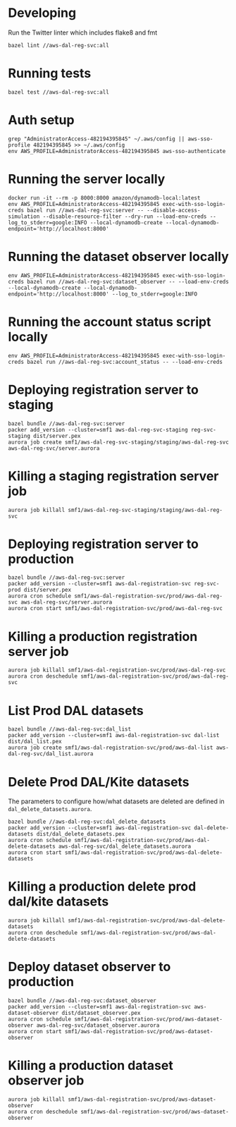 # Developing

Run the Twitter linter which includes flake8 and fmt
```
bazel lint //aws-dal-reg-svc:all
```

# Running tests
```
bazel test //aws-dal-reg-svc:all
```

# Auth setup
```
grep "AdministratorAccess-482194395845" ~/.aws/config || aws-sso-profile 482194395845 >> ~/.aws/config
env AWS_PROFILE=AdministratorAccess-482194395845 aws-sso-authenticate
```

# Running the server locally
```
docker run -it --rm -p 8000:8000 amazon/dynamodb-local:latest
env AWS_PROFILE=AdministratorAccess-482194395845 exec-with-sso-login-creds bazel run //aws-dal-reg-svc:server -- --disable-access-simulation --disable-resource-filter --dry-run --load-env-creds --log_to_stderr=google:INFO --local-dynamodb-create --local-dynamodb-endpoint='http://localhost:8000'
```

# Running the dataset observer locally
```
env AWS_PROFILE=AdministratorAccess-482194395845 exec-with-sso-login-creds bazel run //aws-dal-reg-svc:dataset_observer -- --load-env-creds --local-dynamodb-create --local-dynamodb-endpoint='http://localhost:8000' --log_to_stderr=google:INFO
```

# Running the account status script locally
```
env AWS_PROFILE=AdministratorAccess-482194395845 exec-with-sso-login-creds bazel run //aws-dal-reg-svc:account_status -- --load-env-creds
```

# Deploying registration server to staging
```
bazel bundle //aws-dal-reg-svc:server
packer add_version --cluster=smf1 aws-dal-reg-svc-staging reg-svc-staging dist/server.pex
aurora job create smf1/aws-dal-reg-svc-staging/staging/aws-dal-reg-svc aws-dal-reg-svc/server.aurora
```

# Killing a staging registration server job
```
aurora job killall smf1/aws-dal-reg-svc-staging/staging/aws-dal-reg-svc
```

# Deploying registration server to production
```
bazel bundle //aws-dal-reg-svc:server
packer add_version --cluster=smf1 aws-dal-registration-svc reg-svc-prod dist/server.pex
aurora cron schedule smf1/aws-dal-registration-svc/prod/aws-dal-reg-svc aws-dal-reg-svc/server.aurora
aurora cron start smf1/aws-dal-registration-svc/prod/aws-dal-reg-svc
```

# Killing a production registration server job
```
aurora job killall smf1/aws-dal-registration-svc/prod/aws-dal-reg-svc
aurora cron deschedule smf1/aws-dal-registration-svc/prod/aws-dal-reg-svc
```

# List Prod DAL datasets
```
bazel bundle //aws-dal-reg-svc:dal_list
packer add_version --cluster=smf1 aws-dal-registration-svc dal-list dist/dal_list.pex
aurora job create smf1/aws-dal-registration-svc/prod/aws-dal-list aws-dal-reg-svc/dal_list.aurora
```

# Delete Prod DAL/Kite datasets
The parameters to configure how/what datasets are deleted are defined in `dal_delete_datasets.aurora`.
```
bazel bundle //aws-dal-reg-svc:dal_delete_datasets
packer add_version --cluster=smf1 aws-dal-registration-svc dal-delete-datasets dist/dal_delete_datasets.pex
aurora cron schedule smf1/aws-dal-registration-svc/prod/aws-dal-delete-datasets aws-dal-reg-svc/dal_delete_datasets.aurora
aurora cron start smf1/aws-dal-registration-svc/prod/aws-dal-delete-datasets
```

# Killing a production delete prod dal/kite datasets
```
aurora job killall smf1/aws-dal-registration-svc/prod/aws-dal-delete-datasets
aurora cron deschedule smf1/aws-dal-registration-svc/prod/aws-dal-delete-datasets
```

# Deploy dataset observer to production
```
bazel bundle //aws-dal-reg-svc:dataset_observer
packer add_version --cluster=smf1 aws-dal-registration-svc aws-dataset-observer dist/dataset_observer.pex
aurora cron schedule smf1/aws-dal-registration-svc/prod/aws-dataset-observer aws-dal-reg-svc/dataset_observer.aurora
aurora cron start smf1/aws-dal-registration-svc/prod/aws-dataset-observer
```

# Killing a production dataset observer job
```
aurora job killall smf1/aws-dal-registration-svc/prod/aws-dataset-observer
aurora cron deschedule smf1/aws-dal-registration-svc/prod/aws-dataset-observer
```

